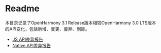 # Readme

本目录记录了OpenHarmony 3.1 Release版本相较OpenHarmony 3.0 LTS版本的API变化，包括新增、变更、废弃、删除。

- [JS API差异报告](js-apidiff-v3.1-release.md)
- [Native API差异报告](native-apidiff-v3.1-release.md)
